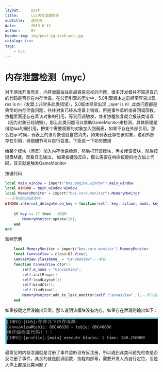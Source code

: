 ```yaml
---
layout:     post
title:      Lua内存泄露检测
subtitle:   弱引用
date:       2019-6-13
author:     BY
header-img: img/post-bg-ios9-web.jpg
catalog: true
tags:
    - Lua
---
```

# 内存泄露检测（myc）
对于游戏开发而言，内存泄露往往是最容易忽视的问题，很多开发者并不知道自己的代码是否存在内存泄露，在公司引擎的历史中，5.0引擎版本之前经常容易出现res is nil（友盟上非常多此类错误），5.0版本经常出现 _layer is nil ,此类问题都是典型的内存泄露问题，往往对象已经从场景上销毁，但是事件监听或者回调函数，协程里面还存在着该对象的引用，等到回调触发，或者协程恢复就会报该类错误（因为对象已经销毁），那么此类问题可以借助GameMonitor来检测，具体原理是借助lua的弱引用，把某个需要观察的对象加入到弱表，如果不存在外部引用，那么在gc时候，弱表上的该对象也就自然消失，如果弱表还存在该对象，说明外部存在引用，详细细节可以自行百度，下面说一下如何使用

给某个模块（场景）加入内存泄露检测，然后打开该模块，再关闭该模块，然后按键盘M键，观看日志输出， 如果按键没反应，那么需要在响应按键的地方加上代码，其实就是触发GameMonitor

按键代码
```lua
local main_window = import("bos.engine.window").main_window
local WINDOW = main_window.window
local MemoryMonitor = import("bos.core.monitor").MemoryMonitor
---引擎相应按键事件
WINDOW.internal_delegate.on_key = function(self, key, action, mods, keyboard_on)

    if key == 77 then --按键M
        MemoryMonitor:update(10);
    end
end
```

监控示例
```lua
    local MemoryMonitor = import("bos.core.monitor").MemoryMonitor
    local CanvasView = class(UI.View);
    CanvasView.className_ = "CanvasView";--类名
    function CanvasView:ctor()
        self.m_name = "CanvasView";
        self:initProps()
        self:loadLayout();
        self:bindCtr();
        self:findView();
        MemoryMonitor:add_to_leak_monitor(self,"CanvasView", );--传入该模块引用，第2个参数是别名，日志输出的名字
    end
```

如果按键之后没输出异常，那么说明该模块没有内存，如果存在泄漏则输出如下：

![](img/gameMonitor.png)

最常见的内存泄漏就是注册了事件监听没有反注册，所以遇到此类问题先检查是否反注册了事件，其余的就是回调函数，协程内部等，需要开发人员自行定位，但是大体上都是此类问题了
